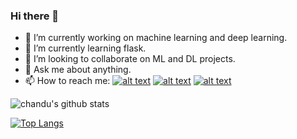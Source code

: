 ### Hi there 👋

- 🔭 I’m currently working on machine learning and deep learning.
- 🌱 I’m currently learning flask.
- 👯 I’m looking to collaborate on ML and DL projects.
- 💬 Ask me about anything.
- 📫 How to reach me:
[![alt text][1.1]][1]
[![alt text][2.1]][2]
[![alt text][3.1]][3]

[1.1]: http://i.imgur.com/wWzX9uB.png (twitter icon without padding)
[2.1]: http://i.imgur.com/fep1WsG.png (facebook icon without padding)
[3.1]: http://i.imgur.com/9I6NRUm.png (github icon without padding)

[1]: http://www.twitter.com/imchandu_reddy
[2]: http://www.facebook.com/reddy081
[3]: http://www.github.com/Chandureddy8


![chandu's github stats](https://github-readme-stats.vercel.app/api?username=Chandureddy8)

[![Top Langs](https://github-readme-stats.vercel.app/api/top-langs/?username=Chandureddy8)](https://github.com/Chandureddy8/github-readme-stats)


